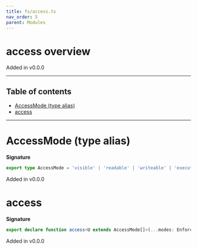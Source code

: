 ```yaml
---
title: fs/access.ts
nav_order: 5
parent: Modules
---
```


# access overview

Added in v0.0.0

---

<h2 class="text-delta">Table of contents</h2>

- [AccessMode (type alias)](#accessmode-type-alias)
- [access](#access)

---

# AccessMode (type alias)

**Signature**

```ts
export type AccessMode = 'visible' | 'readable' | 'writeable' | 'executable'
```

Added in v0.0.0

# access

**Signature**

```ts
export declare function access<U extends AccessMode[]>(...modes: EnforceNonEmptyArray<U>)
```

Added in v0.0.0
